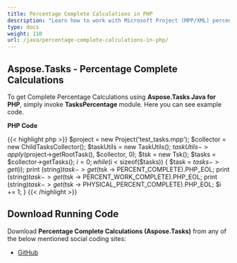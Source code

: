 ```yaml
---
title: Percentage Complete Calculations in PHP
description: "Learn how to work with Microsoft Project (MPP/XML) percentage complete values using Aspose.Tasks Java for PHP."
type: docs
weight: 110
url: /java/percentage-complete-calculations-in-php/
---
```


## **Aspose.Tasks - Percentage Complete Calculations**
To get Complete Percentage Calculations using **Aspose.Tasks Java for PHP**, simply invoke **TasksPercentage** module. Here you can see example code.

**PHP Code**

{{< highlight php >}}
$project = new Project('test_tasks.mpp');
$collector = new ChildTasksCollector();
$taskUtils = new TaskUtils();
$taskUtils->apply($project->getRootTask(), $collector, 0);
$tsk = new Tsk();
$tasks = $collector->getTasks();
$i = 0;
while ($i < sizeof($tasks)) {
    $task = $tasks -> get($i);
    print (string)$task -> get($tsk -> PERCENT_COMPLETE).PHP_EOL;
    print (string)$task -> get($tsk -> PERCENT_WORK_COMPLETE).PHP_EOL;
    print (string)$task -> get($tsk -> PHYSICAL_PERCENT_COMPLETE).PHP_EOL;
    $i += 1;
}
{{< /highlight >}}

## **Download Running Code**
Download **Percentage Complete Calculations (Aspose.Tasks)** from any of the below mentioned social coding sites:

- [GitHub](https://github.com/aspose-tasks/Aspose.Tasks-for-Java/blob/master/Plugins/Aspose_Tasks_Java_for_PHP/src/aspose/tasks/WorkingWithTasks/TasksPercentage.php)
